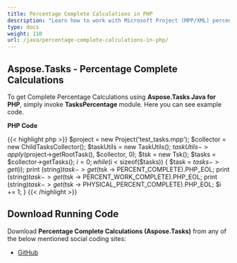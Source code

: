 ```yaml
---
title: Percentage Complete Calculations in PHP
description: "Learn how to work with Microsoft Project (MPP/XML) percentage complete values using Aspose.Tasks Java for PHP."
type: docs
weight: 110
url: /java/percentage-complete-calculations-in-php/
---
```


## **Aspose.Tasks - Percentage Complete Calculations**
To get Complete Percentage Calculations using **Aspose.Tasks Java for PHP**, simply invoke **TasksPercentage** module. Here you can see example code.

**PHP Code**

{{< highlight php >}}
$project = new Project('test_tasks.mpp');
$collector = new ChildTasksCollector();
$taskUtils = new TaskUtils();
$taskUtils->apply($project->getRootTask(), $collector, 0);
$tsk = new Tsk();
$tasks = $collector->getTasks();
$i = 0;
while ($i < sizeof($tasks)) {
    $task = $tasks -> get($i);
    print (string)$task -> get($tsk -> PERCENT_COMPLETE).PHP_EOL;
    print (string)$task -> get($tsk -> PERCENT_WORK_COMPLETE).PHP_EOL;
    print (string)$task -> get($tsk -> PHYSICAL_PERCENT_COMPLETE).PHP_EOL;
    $i += 1;
}
{{< /highlight >}}

## **Download Running Code**
Download **Percentage Complete Calculations (Aspose.Tasks)** from any of the below mentioned social coding sites:

- [GitHub](https://github.com/aspose-tasks/Aspose.Tasks-for-Java/blob/master/Plugins/Aspose_Tasks_Java_for_PHP/src/aspose/tasks/WorkingWithTasks/TasksPercentage.php)
